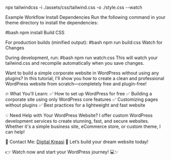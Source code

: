npx tailwindcss -i ./assets/css/tailwind.css -o ./style.css --watch

Example Workflow
Install Dependencies
Run the following command in your theme directory to install the dependencies:

#bash
npm install
Build CSS

For production builds (minified output):
#bash
npm run build:css
Watch for Changes

During development, run:
#bash
npm run watch:css
This will watch your tailwind.css and recompile automatically when you save changes.

Want to build a simple corporate website in WordPress without using any plugins? In this tutorial, I'll show you how to create a clean and professional WordPress website from scratch—completely free and plugin-free!

🔥 What You'll Learn:
✅ How to set up WordPress for free
✅ Building a corporate site using only WordPress core features
✅ Customizing pages without plugins
✅ Best practices for a lightweight and fast website

💡 Need Help with Your WordPress Website?
I offer custom WordPress development services to create stunning, fast, and secure websites. Whether it's a simple business site, eCommerce store, or custom theme, I can help!

📩 Contact Me: [Digital Kreasi](https://digitalkreasi.com)
🚀 Let’s build your dream website today!

👉 Watch now and start your WordPress journey! 💻✨
